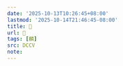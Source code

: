 ```yaml
---
date: '2025-10-13T10:26:45+08:00'
lastmod: '2025-10-14T21:46:45-08:00'
title: 􂠂
url: 􂠂
tags: [麟]
src: DCCV
note:
---
```

